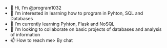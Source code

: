 - 👋 Hi, I’m @program1032
- 👀 I’m interested in learning how to program in Pyhton, SQL and Databases
- 🌱 I’m currently learning Pyhton, Flask and NoSQL
- 💞️ I’m looking to collaborate on basic projects of databases and analysis of information
- 📫 How to reach me> By chat

<!---
program1032/program1032 is a ✨ special ✨ repository because its `README.md` (this file) appears on your GitHub profile.
You can click the Preview link to take a look at your changes.
--->
